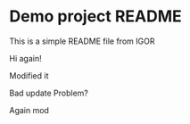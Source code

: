 # Demo project README

This is a simple README file from IGOR

Hi again!

Modified it

Bad update
Problem?

Again mod
